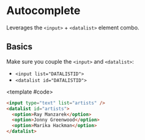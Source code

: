 <script setup>
import Example from "../../.vitepress/theme/app/components/Example.vue"
</script>

# Autocomplete

Leverages the `<input>` + `<datalist>` element combo.

## Basics

Make sure you couple the `<input>` and `<datalist>`:

- `<input list="DATALISTID">`
- `<datalist id="DATALISTID">`

<Example>
<template #example>
<input type="text" list="artists" />
<datalist id="artists">
  <option>Ray Manzarek</option>
  <option>Jonny Greenwood</option>
  <option>Marika Hackman</option>
</datalist>

</template>

<template #code>

```html
<input type="text" list="artists" />
<datalist id="artists">
  <option>Ray Manzarek</option>
  <option>Jonny Greenwood</option>
  <option>Marika Hackman</option>
</datalist>
```

</template>
</Example>
